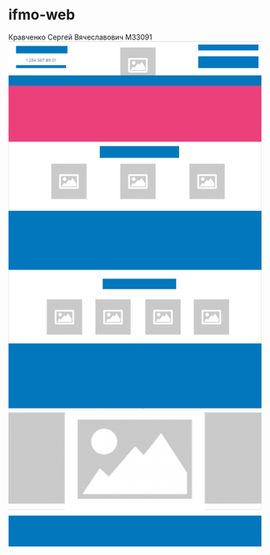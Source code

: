 # ifmo-web
Кравченко Сергей Вячеславович М33091
![Иллюстрация к проекту](https://github.com/Ser-Iojik/ifmo-web/raw/main/image/maket.png)
